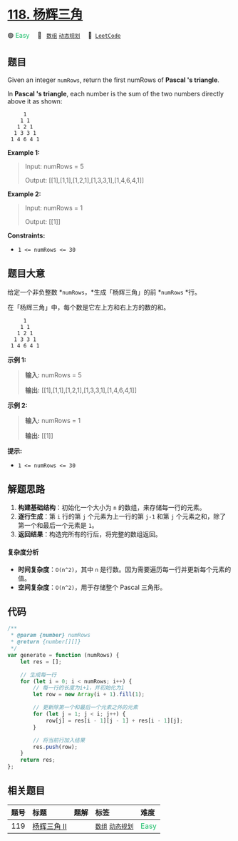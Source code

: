 # [118. 杨辉三角](https://leetcode.com/problems/pascals-triangle)

🟢 <font color=#15bd66>Easy</font>&emsp; 🔖&ensp; [`数组`](/tag/array.md) [`动态规划`](/tag/dynamic-programming.md)&emsp; 🔗&ensp;[`LeetCode`](https://leetcode.com/problems/pascals-triangle)

## 题目

Given an integer `numRows`, return the first numRows of **Pascal 's
triangle**.

In **Pascal 's triangle**, each number is the sum of the two numbers directly
above it as shown:

```
     1
    1 1
   1 2 1
  1 3 3 1
 1 4 6 4 1
```

**Example 1:**

> Input: numRows = 5
>
> Output: [[1],[1,1],[1,2,1],[1,3,3,1],[1,4,6,4,1]]

**Example 2:**

> Input: numRows = 1
>
> Output: [[1]]

**Constraints:**

- `1 <= numRows <= 30`

## 题目大意

给定一个非负整数 *`numRows`，*生成「杨辉三角」的前 *`numRows` *行。

在「杨辉三角」中，每个数是它左上方和右上方的数的和。

```
     1
    1 1
   1 2 1
  1 3 3 1
 1 4 6 4 1
```

**示例 1:**

> **输入:** numRows = 5
>
> **输出:** [[1],[1,1],[1,2,1],[1,3,3,1],[1,4,6,4,1]]

**示例 2:**

> **输入:** numRows = 1
>
> **输出:** [[1]]

**提示:**

- `1 <= numRows <= 30`

## 解题思路

1. **构建基础结构**：初始化一个大小为 `n` 的数组，来存储每一行的元素。
2. **逐行生成**：第 `i` 行的第 `j` 个元素为上一行的第 `j-1` 和第 `j` 个元素之和，除了第一个和最后一个元素是 `1`。
3. **返回结果**：构造完所有的行后，将完整的数组返回。

#### 复杂度分析

- **时间复杂度**：`O(n^2)`，其中 `n` 是行数。因为需要遍历每一行并更新每个元素的值。
- **空间复杂度**：`O(n^2)`，用于存储整个 Pascal 三角形。

## 代码

```javascript
/**
 * @param {number} numRows
 * @return {number[][]}
 */
var generate = function (numRows) {
	let res = [];

	// 生成每一行
	for (let i = 0; i < numRows; i++) {
		// 每一行的长度为i+1，并初始化为1
		let row = new Array(i + 1).fill(1);

		// 更新除第一个和最后一个元素之外的元素
		for (let j = 1; j < i; j++) {
			row[j] = res[i - 1][j - 1] + res[i - 1][j];
		}

		// 将当前行加入结果
		res.push(row);
	}
	return res;
};
```

## 相关题目

<!-- prettier-ignore -->
| 题号 | 标题 | 题解 | 标签 | 难度 |
| :------: | :------ | :------: | :------ | :------ |
| 119 | [杨辉三角 II](https://leetcode.com/problems/pascals-triangle-ii) |  |  [`数组`](/tag/array.md) [`动态规划`](/tag/dynamic-programming.md) | <font color=#15bd66>Easy</font> |
